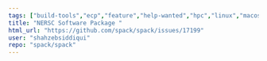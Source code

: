 ```yaml
---
tags: ["build-tools","ecp","feature","help-wanted","hpc","linux","macos","nersc","package-manager","python","radiuss","scientific-computing","spack"]
title: "NERSC Software Package "
html_url: "https://github.com/spack/spack/issues/17199"
user: "shahzebsiddiqui"
repo: "spack/spack"
---
```


